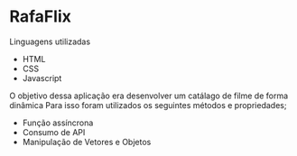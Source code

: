 # RafaFlix

Linguagens utilizadas
 - HTML
 - CSS
 - Javascript

O objetivo dessa aplicação era desenvolver um catálago de filme de forma dinâmica
Para isso foram utilizados os seguintes métodos e propriedades;

 - Função assíncrona 
 - Consumo de API
 - Manipulação de Vetores e Objetos
